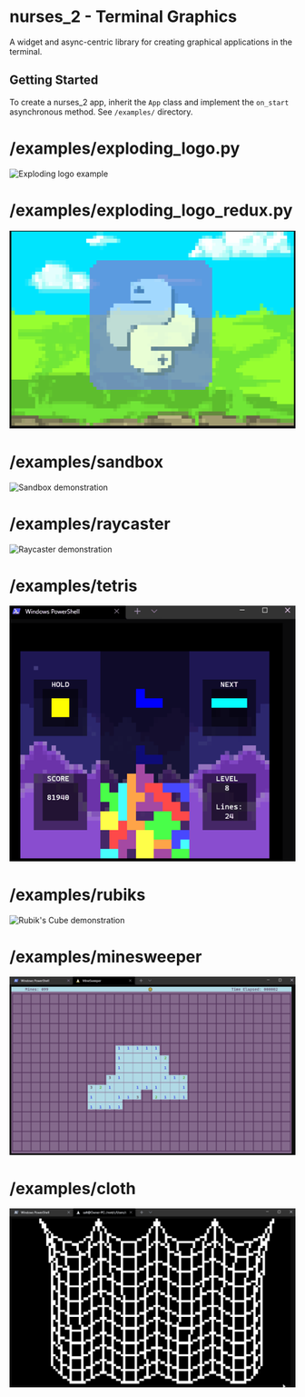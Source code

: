 # nurses_2 - Terminal Graphics

A widget and async-centric library for creating graphical applications in the terminal.

Getting Started
---------------
To create a nurses_2 app, inherit the `App` class and implement the `on_start` asynchronous method. See `/examples/` directory.

# /examples/exploding_logo.py

![Exploding logo example](preview_images/exploding_logo.gif)

# /examples/exploding_logo_redux.py

![Exploding logo example 2](preview_images/exploding_logo_redux.gif)

# /examples/sandbox

![Sandbox demonstration](preview_images/sandbox_demonstration.gif)

# /examples/raycaster

![Raycaster demonstration](preview_images/raycaster_demonstration.gif)

# /examples/tetris

![Tetris demonstration](preview_images/tetris_demonstration.gif)

# /examples/rubiks

![Rubik's Cube demonstration](preview_images/rubiks_demonstration.gif)

# /examples/minesweeper

![Minesweeper Preview](preview_images/minesweeper.gif)

# /examples/cloth

![Cloth Preview](preview_images/cloth_preview.gif)
